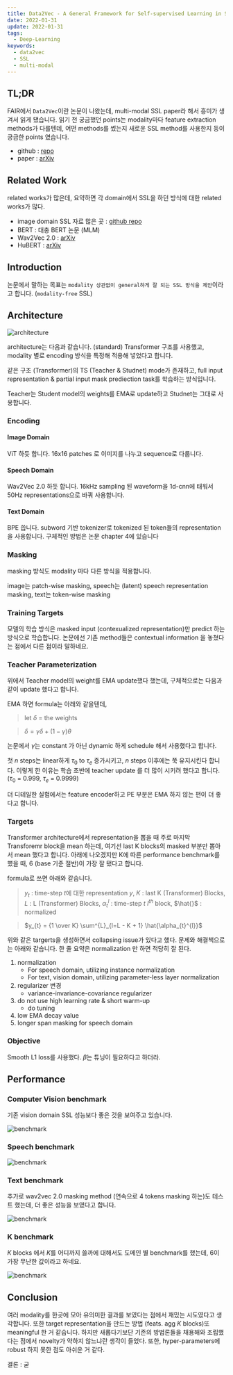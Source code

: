 ```yaml
---
title: Data2Vec - A General Framework for Self-supervised Learning in Speech, Vision and Language
date: 2022-01-31
update: 2022-01-31
tags:
  - Deep-Learning
keywords:
  - data2vec
  - SSL
  - multi-modal
---
```


## TL;DR

FAIR에서 `Data2Vec`이란 논문이 나왔는데, multi-modal SSL paper라 해서 흥미가 생겨서 읽게 됐습니다. 읽기 전 궁금했던 points는 modality마다 feature extraction methods가 다를텐데, 어떤 methods를 썼는지 새로운 SSL method를 사용한지 등이 궁금한 points 였습니다.

* github : [repo](https://github.com/pytorch/fairseq/tree/main/examples/data2vec)
* paper : [arXiv](https://scontent-ssn1-1.xx.fbcdn.net/v/t39.8562-6/271974914_483120576492438_4239522333319653600_n.pdf?_nc_cat=107&ccb=1-5&_nc_sid=ae5e01&_nc_ohc=9HtSivaeiYUAX_1c9_p&_nc_ht=scontent-ssn1-1.xx&oh=00_AT8HvfocQusNWG2UUeuUs-uPCgg1CowqROfH2TBtN4W8PA&oe=61FBE0D1)

## Related Work

related works가 많은데, 요약하면 각 domain에서 SSL을 하던 방식에 대한 related works가 많다.

* image domain SSL 자료 많은 곳 : [github repo](https://github.com/facebookresearch/vissl)
* BERT : 대충 BERT 논문 (MLM)
* Wav2Vec 2.0 : [arXiv](https://arxiv.org/abs/2006.11477)
* HuBERT : [arXiv](https://arxiv.org/abs/2106.07447)

## Introduction

논문에서 말하는 목표는 `modality 상관없이 general하게 잘 되는 SSL 방식을 제안`이라고 합니다. (`modality-free` SSL)

## Architecture

![architecture](./architecture.png)

architecture는 다음과 같습니다. (standard) Transformer 구조를 사용했고, modality 별로 encoding 방식을 특정해 적용해 넣었다고 합니다.

같은 구조 (Transformer)의 TS (Teacher & Studnet) mode가 존재하고, full input representation & partial input mask prediection task를 학습하는 방식입니다.

Teacher는 Student model의 weights를 EMA로 update하고 Studnet는 그대로 사용합니다.

### Encoding

#### Image Domain

ViT 하듯 합니다. 16x16 patches 로 이미지를 나누고 sequence로 다룹니다.

#### Speech Domain

Wav2Vec 2.0 하듯 합니다. 16kHz sampling 된 waveform을 1d-cnn에 태워서 50Hz representations으로 바꿔 사용합니다.

#### Text Domain

BPE 씁니다. subword 기반 tokenizer로 tokenized 된 token들의 representation을 사용합니다. 구체적인 방법은 논문 chapter 4에 있습니다

### Masking

masking 방식도 modality 마다 다른 방식을 적용합니다.

image는 patch-wise masking, speech는 (latent) speech representation masking, text는 token-wise masking

### Training Targets

모델의 학습 방식은 masked input (contexualized representation)만 predict 하는 방식으로 학습합니다. 논문에선 기존 method들은 contextual information 을 놓쳤다는 점에서 다른 점이라 말하네요.

### Teacher Parameterization

위에서 Teacher model의 weight를 EMA update했다 했는데, 구체적으로는 다음과 같이 update 했다고 합니다.

EMA 하면 formula는 아래와 같을텐데,

> let $\delta$ = the weights

> $\delta = \gamma \delta + (1 - \gamma) \theta$

논문에서 $\gamma$는 constant 가 아닌 dynamic 하게 schedule 해서 사용했다고 합니다.

첫 $n$ steps는 linear하게 $\tau_{0}$ to $\tau_{e}$ 증가시키고, $n$ steps 이후에는 쭉 유지시킨다 합니다. 이렇게 한 이유는 학습 초반에 teacher update 를 더 많이 시키려 했다고 합니다. ($\tau_{0}$ = 0.999, $\tau_{e}$ = 0.9999)

더 디테일한 실험에서는 feature encoder하고 PE 부분은 EMA 하지 않는 편이 더 좋다고 합니다.

### Targets

Transformer architecture에서 representation을 뽑을 때 주로 마지막 Transforemr block을 mean 하는데, 여기선 last K blocks의 masked 부분만 뽑아서 mean 했다고 합니다. 아래에 나오겠지만 K에 따른 performance benchmark를 헀을 때, 6 (base 기준 절반)이 가장 잘 됐다고 합니다.

formula로 쓰면 아래와 같습니다.

> $y_{t}$ : time-step $t$에 대한 representation $y$,
> $K$ : last K (Transformer) Blocks,
> $L$ : L (Transformer) Blocks,
> $\alpha_{t}^{l}$ : time-step $t$ $l^{th}$ block,
> $\hat{}$ : normalized

> $y_{t} = {1 \over K} \sum^{L}_{l=L - K + 1} \hat{\alpha_{t}^{l}}$

위와 같은 targerts을 생성하면서 collapsing issue가 있다고 했다. 문제와 해결책으로는 아래와 같습니다. 한 줄 요약은 normalization 만 하면 적당히 잘 된다.

1. normalization
   * For speech domain, utilizing instance normalization
   * For text, vision domain, utilizing parameter-less layer normalization
2. regularizer 변경
   * variance-invariance-covariance regularizer
3. do not use high learning rate & short warm-up
   * do tuning
4. low EMA decay value
5. longer span masking for speech domain

### Objective

Smooth L1 loss를 사용했다. $\beta$는 튜닝이 필요하다고 하더라.

## Performance

### Computer Vision benchmark

기존 vision domain SSL 성능보다 좋은 것을 보여주고 있습니다.

![benchmark](./vision_benchmark.png)

### Speech benchmark

![benchmark](./speech_benchmark.png)

### Text benchmark

추가로 wav2vec 2.0 masking method (연속으로 4 tokens masking 하는)도 테스트 했는데, 더 좋은 성능을 보였다고 합니다.

![benchmark](./text_benchmark.png)

### K benchmark

$K$ blocks 에서 $K$를 어디까지 쓸까에 대해서도 도메인 별 benchmark를 했는데, 6이 가장 무난한 값이라고 하네요.

![benchmark](./k_benchmark.png)

## Conclusion

여러 modality를 한곳에 모아 유의미한 결과를 보였다는 점에서 재밌는 시도였다고 생각합니다. 또한 target representation을 만드는 방법 (feats. agg $K$ blocks)또 meaningful 한 거 같습니다. 하지만 새롭다기보단 기존의 방법론들을 채용해와 조립했다는 점에서 novelty가 약하지 않느냐란 생각이 들었다. 또한, hyper-parameters에 robust 하지 못한 점도 아쉬운 거 같다.

결론 : 굳
